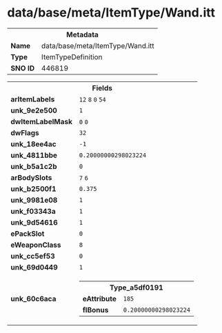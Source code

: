 <h1>data/base/meta/ItemType/Wand.itt</h1><table><tr><th colspan="100%">Metadata</th></tr><tr><td><b>Name</b></td><td>data/base/meta/ItemType/Wand.itt</td></tr><tr><td><b>Type</b></td><td>ItemTypeDefinition</td></tr><tr><td><b>SNO ID</b></td><td>446819</td></tr></table>

<table><tr><th colspan="100%">Fields</th></tr><tr><td><b>arItemLabels</b></td><td><code>12</code>
<code>8</code>
<code>0</code>
<code>54</code>
</td></tr><tr><td><b>unk_9e2e500</b></td><td><code>1</code></td></tr><tr><td><b>dwItemLabelMask</b></td><td><code>0</code>
<code>0</code>
</td></tr><tr><td><b>dwFlags</b></td><td><code>32</code></td></tr><tr><td><b>unk_18ee4ac</b></td><td><code>-1</code></td></tr><tr><td><b>unk_4811bbe</b></td><td><code>0.20000000298023224</code></td></tr><tr><td><b>unk_b5a1c2b</b></td><td><code>0</code></td></tr><tr><td><b>arBodySlots</b></td><td><code>7</code>
<code>6</code>
</td></tr><tr><td><b>unk_b2500f1</b></td><td><code>0.375</code></td></tr><tr><td><b>unk_9981e08</b></td><td><code>1</code></td></tr><tr><td><b>unk_f03343a</b></td><td><code>1</code></td></tr><tr><td><b>unk_9d54616</b></td><td><code>1</code></td></tr><tr><td><b>ePackSlot</b></td><td><code>0</code></td></tr><tr><td><b>eWeaponClass</b></td><td><code>8</code></td></tr><tr><td><b>unk_cc5ef53</b></td><td><code>0</code></td></tr><tr><td><b>unk_69d0449</b></td><td><code>1</code></td></tr><tr><td><b>unk_60c6aca</b></td><td><table><tr><th colspan="100%">Type_a5df0191</th></tr><tr><td><b>eAttribute</b></td><td><code>185</code></td></tr><tr><td><b>flBonus</b></td><td><code>0.20000000298023224</code></td></tr></table>


</td></tr></table>

